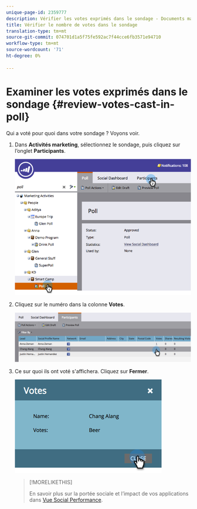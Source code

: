 ```yaml
---
unique-page-id: 2359777
description: Vérifier les votes exprimés dans le sondage - Documents marketing - Documentation du produit
title: Vérifier le nombre de votes dans le sondage
translation-type: tm+mt
source-git-commit: 074701d1a5f75fe592ac7f44cce6fb3571e94710
workflow-type: tm+mt
source-wordcount: '71'
ht-degree: 0%

---
```



# Examiner les votes exprimés dans le sondage {#review-votes-cast-in-poll}

Qui a voté pour quoi dans votre sondage ? Voyons voir.

1. Dans **Activités marketing**, sélectionnez le sondage, puis cliquez sur l’onglet **Participants**.

   ![](assets/image2015-5-12-14-3a35-3a10.png)

1. Cliquez sur le numéro dans la colonne **Votes**.

   ![](assets/image2015-5-12-14-3a36-3a36.png)

1. Ce sur quoi ils ont voté s&#39;affichera. Cliquez sur **Fermer**.

   ![](assets/image2015-5-12-14-3a37-3a24.png)

   >[!MORELIKETHIS]
   >
   >En savoir plus sur la portée sociale et l’impact de vos applications dans [Vue Social Performance](/help/marketo/product-docs/demand-generation/social/social-functions/view-social-performance.md).
